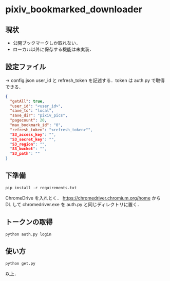 # pixiv_bookmarked_downloader

## 現状

- 公開ブックマークしか取れない．
- ローカル以外に保存する機能は未実装．

## 設定ファイル

→ config.json
user_id と refresh_token を記述する．token は auth.py で取得できる．

```config.json
{
  "getAll": true,
  "user_id": "<user_id>",
  "save_to": "local",
  "save_dir": "pixiv_pics",
  "pagecount": 20,
  "max_bookmark_id": "0",
  "refresh_token": "<refresh_token>"",
  "S3_access_key": "",
  "S3_secret_key": "",
  "S3_region": "",
  "S3_bucket": "",
  "S3_path": ""
}
```

## 下準備

```shell
pip install -r requirements.txt
```

ChromeDrive を入れとく．
<https://chromedriver.chromium.org/home> から DL して chromedriver.exe を auth.py と同じディレクトリに置く．

## トークンの取得

```shell
python auth.py login
```

## 使い方

```
python get.py
```

以上．
